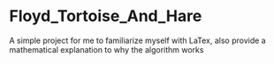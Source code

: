 # Floyd_Tortoise_And_Hare
A simple project for me to familiarize myself with LaTex, also provide a mathematical explanation to why the algorithm works
